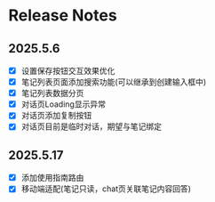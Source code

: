# Release Notes

## 2025.5.6

- [x] 设置保存按钮交互效果优化
- [x] 笔记列表页面添加搜索功能(可以继承到创建输入框中)
- [x] 笔记列表数据分页
- [x] 对话页Loading显示异常
- [x] 对话页添加复制按钮
- [x] 对话页目前是临时对话，期望与笔记绑定

## 2025.5.17

- [x] 添加使用指南路由
- [x] 移动端适配(笔记只读，chat页关联笔记内容回答)
